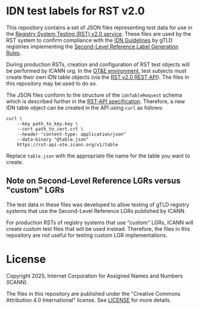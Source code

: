 # IDN test labels for RST v2.0

This repository contains a set of JSON files representing test data for use in
the [Registry System Testing (RST) v2.0
service](https://www.icann.org/resources/registry-system-testing-v2.0). These
files are used by the RST system to confirm compliance with the [IDN
Guidelines](https://www.icann.org/resources/pages/implementation-guidelines-2012-02-25-en)
by gTLD registries implementing the [Second-Level Reference Label Generation
Rules](https://www.icann.org/resources/pages/second-level-lgr-2015-06-21-en).

During production RSTs, creation and configuration of RST test objects will be
performed by ICANN org. In the [OT&E
environment](https://www.icann.org/resources/registry-system-testing-v2.0/#ote-environment),
test subjects must create their own IDN table objects (via the [RST v2.0 REST
API](https://icann.github.io/rst-api-spec/)). The files in this repository may
be used to do so.

The JSON files conform to the structure of the `idnTableRequest` schema which
is described further in the [RST-API
specification](https://icann.github.io/rst-api-spec/rst-api-spec.html).
Therefore, a new IDN table object can be created in the API using `curl` as
follows:

```
curl \
    --key path_to_key.key \
    --cert path_to_cert.crt \
    --header "content-type: application/json"
    --data-binary "@table.json"
    https://rst-api-ote.icann.org/v1/table
```

Replace `table.json` with the appropriate file name for the table you want to
create.

## Note on Second-Level Reference LGRs versus "custom" LGRs

The test data in these files was developed to allow testing of gTLD registry
systems that use the Second-Level Reference LGRs published by ICANN.

For production RSTs of registry systems that use "custom" LGRs, ICANN will
create custom test files that will be used instead. Therefore, the files in this
repository are not useful for testing custom LGR implementations.

# License

Copyright 2025, Internet Corporation for Assigned Names and Numbers (ICANN).

The files in this repository are published under the "Creative Commons
Attribution 4.0 International" license. See [LICENSE](LICENSE) for more details.
